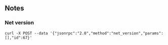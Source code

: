 

## Notes

### Net version
```
curl -X POST --data '{"jsonrpc":"2.0","method":"net_version","params":[],"id":67}'
```